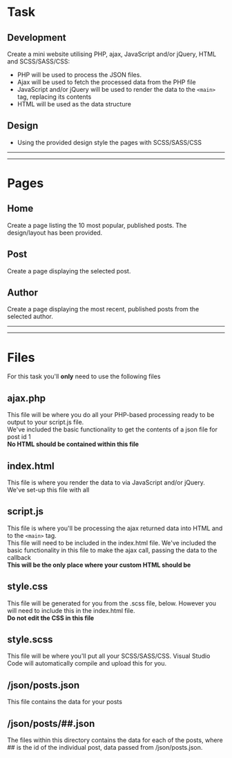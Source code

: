 # Task
## Development
Create a mini website utilising PHP, ajax, JavaScript and/or jQuery, HTML and SCSS/SASS/CSS:
- PHP will be used to process the JSON files.
- Ajax will be used to fetch the processed data from the PHP file
- JavaScript and/or jQuery will be used to render the data to the `<main>` tag, replacing its contents
- HTML will be used as the data structure

## Design
- Using the provided design style the pages with SCSS/SASS/CSS

---
---

# Pages
## Home
Create a page listing the 10 most popular, published posts. The design/layout has been provided.

## Post
Create a page displaying the selected post.

## Author
Create a page displaying the most recent, published posts from the selected author.

---
---

# Files
For this task you'll **only** need to use the following files

## ajax.php
This file will be where you do all your PHP-based processing ready to be output to your script.js file.  
We've included the basic functionality to get the contents of a json file for post id 1  
**No HTML should be contained within this file**

## index.html
This file is where you render the data to via JavaScript and/or jQuery.  
We've set-up this file with all   

## script.js
This file is where you'll be processing the ajax returned data into HTML and to the `<main>` tag.  
This file will need to be included in the index.html file.
We've included the basic functionality in this file to make the ajax call, passing the data to the callback  
**This will be the only place where your custom HTML should be**

## style.css
This file will be generated for you from the .scss file, below. However you will need to include this in the index.html file.  
**Do not edit the CSS in this file**

## style.scss
This file will be where you'll put all your SCSS/SASS/CSS. Visual Studio Code will automatically compile and upload this for you.

## /json/posts.json
This file contains the data for your posts

## /json/posts/##.json
The files within this directory contains the data for each of the posts, where ## is the id of the individual post, data passed from /json/posts.json.